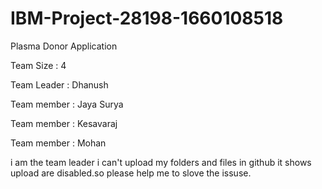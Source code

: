 # IBM-Project-28198-1660108518

Plasma Donor Application

Team Size : 4

Team Leader : Dhanush

Team member : Jaya Surya

Team member : Kesavaraj

Team member : Mohan

i am the team leader i can't upload my folders and files in github it shows upload are disabled.so please help me to slove the issuse.

